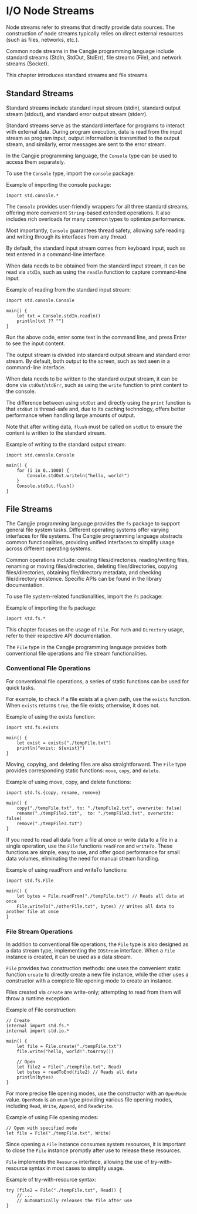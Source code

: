 # I/O Node Streams

Node streams refer to streams that directly provide data sources. The construction of node streams typically relies on direct external resources (such as files, networks, etc.).

Common node streams in the Cangjie programming language include standard streams (StdIn, StdOut, StdErr), file streams (File), and network streams (Socket).

This chapter introduces standard streams and file streams.

## Standard Streams

Standard streams include standard input stream (stdin), standard output stream (stdout), and standard error output stream (stderr).

Standard streams serve as the standard interface for programs to interact with external data. During program execution, data is read from the input stream as program input, output information is transmitted to the output stream, and similarly, error messages are sent to the error stream.

In the Cangjie programming language, the `Console` type can be used to access them separately.

To use the `Console` type, import the `console` package:

Example of importing the console package:

<!-- run -->

```cangjie
import std.console.*
```

The `Console` provides user-friendly wrappers for all three standard streams, offering more convenient `String`-based extended operations. It also includes rich overloads for many common types to optimize performance.

Most importantly, `Console` guarantees thread safety, allowing safe reading and writing through its interfaces from any thread.

By default, the standard input stream comes from keyboard input, such as text entered in a command-line interface.

When data needs to be obtained from the standard input stream, it can be read via `stdIn`, such as using the `readln` function to capture command-line input.

Example of reading from the standard input stream:

<!-- run -->

```cangjie
import std.console.Console

main() {
    let txt = Console.stdIn.readln()
    println(txt ?? "")
}
```

Run the above code, enter some text in the command line, and press Enter to see the input content.

The output stream is divided into standard output stream and standard error stream. By default, both output to the screen, such as text seen in a command-line interface.

When data needs to be written to the standard output stream, it can be done via `stdOut`/`stdErr`, such as using the `write` function to print content to the console.

The difference between using `stdOut` and directly using the `print` function is that `stdOut` is thread-safe and, due to its caching technology, offers better performance when handling large amounts of output.

Note that after writing data, `flush` must be called on `stdOut` to ensure the content is written to the standard stream.

Example of writing to the standard output stream:

<!-- run -->

```cangjie
import std.console.Console

main() {
    for (i in 0..1000) {
        Console.stdOut.writeln("hello, world!")
    }
    Console.stdOut.flush()
}
```

## File Streams

The Cangjie programming language provides the `fs` package to support general file system tasks. Different operating systems offer varying interfaces for file systems. The Cangjie programming language abstracts common functionalities, providing unified interfaces to simplify usage across different operating systems.

Common operations include: creating files/directories, reading/writing files, renaming or moving files/directories, deleting files/directories, copying files/directories, obtaining file/directory metadata, and checking file/directory existence. Specific APIs can be found in the library documentation.

To use file system-related functionalities, import the `fs` package:

Example of importing the fs package:

<!-- run -->

```cangjie
import std.fs.*
```

This chapter focuses on the usage of `File`. For `Path` and `Directory` usage, refer to their respective API documentation.

The `File` type in the Cangjie programming language provides both conventional file operations and file stream functionalities.

### Conventional File Operations

For conventional file operations, a series of static functions can be used for quick tasks.

For example, to check if a file exists at a given path, use the `exists` function. When `exists` returns `true`, the file exists; otherwise, it does not.

Example of using the exists function:

<!-- run -->

```cangjie
import std.fs.exists

main() {
    let exist = exists("./tempFile.txt")
    println("exist: ${exist}")
}
```

Moving, copying, and deleting files are also straightforward. The `File` type provides corresponding static functions: `move`, `copy`, and `delete`.

Example of using move, copy, and delete functions:

<!-- compile -->

```cangjie
import std.fs.{copy, rename, remove}

main() {
    copy("./tempFile.txt", to: "./tempFile2.txt", overwrite: false)
    rename("./tempFile2.txt",  to: "./tempFile3.txt", overwrite: false)
    remove("./tempFile3.txt")
}
```

If you need to read all data from a file at once or write data to a file in a single operation, use the `File` functions `readFrom` and `writeTo`. These functions are simple, easy to use, and offer good performance for small data volumes, eliminating the need for manual stream handling.

Example of using readFrom and writeTo functions:

<!-- compile -->

```cangjie
import std.fs.File

main() {
    let bytes = File.readFrom("./tempFile.txt") // Reads all data at once
    File.writeTo("./otherFile.txt", bytes) // Writes all data to another file at once
}
```

### File Stream Operations

In addition to conventional file operations, the `File` type is also designed as a data stream type, implementing the `IOStream` interface. When a `File` instance is created, it can be used as a data stream.

`File` provides two construction methods: one uses the convenient static function `create` to directly create a new file instance, while the other uses a constructor with a complete file opening mode to create an instance.

Files created via `create` are write-only; attempting to read from them will throw a runtime exception.

Example of File construction:

<!-- compile -->

```cangjie
// Create
internal import std.fs.*
internal import std.io.*

main() {
    let file = File.create("./tempFile.txt")
    file.write("hello, world!".toArray())

    // Open
    let file2 = File("./tempFile.txt", Read)
    let bytes = readToEnd(file2) // Reads all data
    println(bytes)
}
```

For more precise file opening modes, use the constructor with an `OpenMode` value. `OpenMode` is an `enum` type providing various file opening modes, including `Read`, `Write`, `Append`, and `ReadWrite`.

Example of using File opening modes:

<!-- run -->

```cangjie
// Open with specified mode
let file = File("./tempFile.txt", Write)
```

Since opening a `File` instance consumes system resources, it is important to close the `File` instance promptly after use to release these resources.

`File` implements the `Resource` interface, allowing the use of try-with-resource syntax in most cases to simplify usage.

Example of try-with-resource syntax:

<!-- run -->

```cangjie
try (file2 = File("./tempFile.txt", Read)) {
    // ...
    // Automatically releases the file after use
}
```